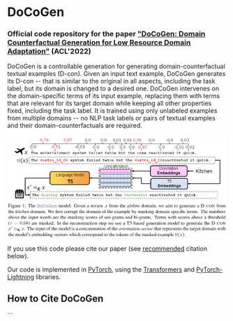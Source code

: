 # DoCoGen

### Official code repository for the  paper ["DoCoGen: Domain Counterfactual Generation for Low Resource Domain Adaptation"](...) (ACL'2022)
 
DoCoGen is a controllable generation for generating domain-counterfactual textual examples (D-con). Given an input text example, DoCoGen generates its D-con --  that is similar to the original in all aspects, including the task label, but its domain is changed to a desired one. 
DoCoGen intervenes on the domain-specific terms of its input example, replacing them with terms that are relevant for its target domain while keeping all other properties fixed, including the task label.
It is trained using only unlabeled examples from multiple domains -- no NLP task labels or pairs of textual examples and their domain-counterfactuals are required.

![DoCoGen](figures/docogen_paper.PNG)

If you use this code please cite our paper (see [recommended](#docogen_citation) citation below).

Our code is implemented in [PyTorch](https://pytorch.org/), using the [Transformers](https://github.com/huggingface/transformers) and [PyTorch-Lightning](https://www.pytorchlightning.ai/) libraries. 


## How to Cite DoCoGen
<a name="docogen_citation"/>
```

```
